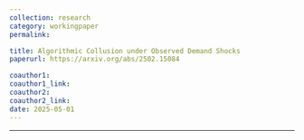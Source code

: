 ```yaml
---
collection: research
category: workingpaper
permalink: 

title: Algorithmic Collusion under Observed Demand Shocks
paperurl: https://arxiv.org/abs/2502.15084

coauthor1: 
coauthor1_link: 
coauthor2: 
coauthor2_link:
date: 2025-05-01
---
```


[//]: # (venue: Journal of Behavioral and Experimental Economics)

[//]: # (date: 2025-02-01)


[//]: # (appendix_title: Online Appendix)

[//]: # (appendix_link: https://ars.els-cdn.com/content/image/1-s2.0-S2214804324001629-mmc1.docx)
---

